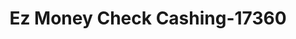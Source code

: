 ---
f_zip-code: 59801
f_state-code: MT
title: Ez Money Check Cashing-17360
f_phone: 406-549-6669
f_city-only: Missoula
f_address: 2100 Stephens Avenue Suite 101 Missoula
f_location-unique-id: '17360'
slug: ez-money-check-cashing-17360
updated-on: '2024-05-30T13:46:58.046Z'
created-on: '2024-05-30T13:36:59.803Z'
published-on: '2024-05-30T13:54:32.469Z'
f_city-state: cms/city/missoula-mt.md
f_company: cms/company/ez-money-check-cashing.md
f_state: cms/state/montana.md
layout: '[payday-loan].html'
tags: payday-loan
---